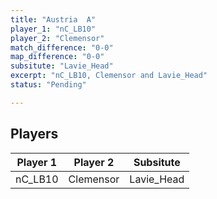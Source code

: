 ```yaml
---
title: "Austria  A"
player_1: "nC_LB10"
player_2: "Clemensor"
match_difference: "0-0"
map_difference: "0-0"
subsitute: "Lavie_Head"
excerpt: "nC_LB10, Clemensor and Lavie_Head"
status: "Pending"

---
```

## Players

| Player 1 | Player 2 | Subsitute |
| -- | -- | -- |
| nC_LB10 | Clemensor | Lavie_Head |
